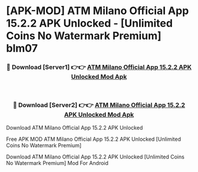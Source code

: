 # [APK-MOD] ATM Milano Official App 15.2.2 APK Unlocked - [Unlimited Coins No Watermark Premium] blm07



<div align="center">
<h3>🔴 Download [Server1] 👉👉 <a href="https://momento.my/?title=ATM_Milano_Official_App_15.2.2_APK_Unlocked">ATM Milano Official App 15.2.2 APK Unlocked Mod Apk</a></h3><br>

<h3>🔴 Download [Server2] 👉👉 <a href="https://momento.my/?title=ATM_Milano_Official_App_15.2.2_APK_Unlocked">ATM Milano Official App 15.2.2 APK Unlocked Mod Apk</a></h3>
</div>



Download ATM Milano Official App 15.2.2 APK Unlocked 

Free APK MOD ATM Milano Official App 15.2.2 APK Unlocked [Unlimited Coins No Watermark Premium]

Download ATM Milano Official App 15.2.2 APK Unlocked [Unlimited Coins No Watermark Premium] Mod For Android

